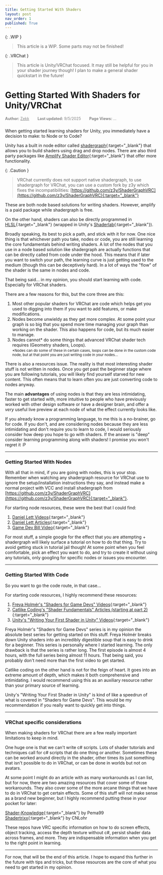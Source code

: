 ```yaml
---
title: Getting Started With Shaders
layout: post
nav_order: 1
published: True
---
```

{: .WIP }
> This article is a WIP. Some parts may not be finished!

{: .VRChat }
> This article is Unity/VRChat focused. It may still be helpful for you in your shader journey though! I plan to make a general shader quickstart in the future!

# Getting Started With Shaders for Unity/VRChat
<div style="font-size: 0.9em; color: #858585ff; margin-bottom: 1.5rem;">
  <span style="margin-right: 1.5rem;"><strong>Author:</strong> <a href="{{ site.FirstPartyAuthorLink }}" style="color: inherit;">Zekk</a></span>
  <span style="margin-right: 1.5rem;"><strong>Last updated:</strong> 9/5/2025</span>
  <span><strong>Page Views: </strong><span id="hit-count">...</span></span>
</div>

When getting started learning shaders for Unity, you immediately have a decision to make: to Node or to Code?

Unity has a built in node editor called [shadergraph](https://learn.unity.com/tutorial/introduction-to-shader-graph){:target="_blank"} that allows you to build shaders using drag and drop nodes. There are also third party packages like [Amplify Shader Editor](https://amplify.pt/unity/amplify-shader-editor/){:target="_blank"} that offer more functionality.

{: .Caution }
> VRChat currently does not support native shadergraph, to use shadergraph for VRChat, you can use a custom fork by z3y which fixes the incompatibilities: [https://github.com/z3y/ShaderGraphVRC](https://github.com/z3y/ShaderGraphVRC){:target="_blank"}

These are both node based solutions for writing shaders. However, amplify is a paid package while shadergraph is free.

On the other hand, shaders can also be directly programmed in [HLSL](https://learn.microsoft.com/en-us/windows/win32/direct3dhlsl/dx-graphics-hlsl){:target="_blank"} (wrapped in Unity's [Shaderlab](https://docs.unity3d.com/6000.2/Documentation/Manual/SL-Reference.html){:target="_blank"}).

Broadly speaking, its best to pick a path, and stick with it for now. One nice thing is that whichever path you take, nodes or code, you are still learning the core fundamentals behind writing shaders. A lot of the nodes that you use in a node based solution like shadergraph are actually functions that can be directly called from code under the hood. This means that if later you want to switch your path, the learning curve is just getting used to the medium (though this can be deceptively hard). In a lot of ways the "flow" of the shader is the same in nodes and code.

That being said... in my opinion, you should start learning with code. Especially for VRChat shaders. 

There are a few reasons for this, but the core three are this: 
1. Most other popular shaders for VRChat are code which helps get you used to digging into them if you want to add features, or make modifications.
2. Nodes become unwieldy as they get more complex. At some point your graph is so big that you spend more time managing your graph than working on the shader. This also happens for code, but its much easier to manage.
3. Nodes cannot* do some things that advanced VRChat shader tech requires (Geometry shaders, Loops).<br>
<small>*Nodes can do some of these in certain cases, loops can be done in the custom code node, but at that point you are just writing code in your nodes...</small>

There is also a resources issue. The reality is that most interesting shader stuff is not written in nodes. Once you get past the beginner stage where you are following tutorials, you will likely find yourself starved for new content. This often means that to learn often you are just converting code to nodes anyway.

The main **advantages** of using nodes is that they are less intimidating, faster to get started with, more intuitive to people who have previously worked with other design software or have a designer brain, and offer a *very* useful live preview at each node of what the effect currently looks like.

If you already know a programming language, to me this is a no-brainer, go for code. If you don't, and are considering nodes because they are less intimidating and don't require you to learn to code, I would seriously consider how deep you hope to go with shaders. If the answer is "deep" consider learning programming along with shaders! I promise you won't regret it :P

---

### Getting Started With Nodes

With all that in mind, if you are going with nodes, this is your stop. Remember when watching any shadergraph resource for VRChat use to ignore the setup/installation instructions they say, and instead make a normal project with VCC and install shadergraph from [https://github.com/z3y/ShaderGraphVRC](https://github.com/z3y/ShaderGraphVRC){:target="_blank"}.

For starting node resources, these were the best that I could find:
1. [Daniel Lett Videos](https://www.youtube.com/playlist?list=PLsaDw3p1XpJiGHPnA8gZH6gO2gQYz3JH1){:target="_blank"}
2. [Daniel Lett Articles](https://danielilett.com/2023-09-26-tut7-3-intro-to-shader-graph/){:target="_blank"}
3. [Game Dev Bill Video](https://www.youtube.com/watch?v=FLVNfBQgeQc){:target="_blank"}

For most stuff, a simple google for the effect that you are attempting + shadergraph will likely surface a tutorial on how to do that thing. Try to avoid getting stuck in tutorial jail though! At some point when you feel comfortable, pick an effect you want to do, and try to create it without using any tutorials, only googling for specific nodes or issues you encounter.

---

### Getting Started With Code

So you want to go the code route, in that case...

For starting code resources, I highly recommend these resources:
1. [Freya Holmér's "Shaders for Game Devs" Videos](https://www.youtube.com/playlist?list=PLImQaTpSAdsCnJon-Eir92SZMl7tPBS4Z){:target="_blank"}
2. [Catlike Coding's "Shader Fundamentals" Articles (starting at part 2)](https://catlikecoding.com/unity/tutorials/rendering/part-2/){:target="_blank"}
3. [Unity's "Writing Your First Shader in Unity" Videos](https://www.youtube.com/watch?v=zCkC5e_Pkz4&list=PLX2vGYjWbI0RS_lkb68ApE2YPcZMC4Ohz&index=1){:target="_blank"}

Freya Holmér's "Shaders for Game Devs" series is in my opinion the absolute best series for getting started on this stuff. Freya Holmér breaks down Unity shaders into an incredibly digestible soup that is easy to drink for a beginner. This series is personally where I started learning. The only drawback is that the series is rather long. The first episode is almost 4 hours, with the full series being almost 11 hours. That being said, you probably don't need more than the first video to get started.

Catlike coding on the other hand is not for the feign of heart. It goes into an extreme amount of depth, which makes it both comprehensive and intimidating. I would recommend using this as an auxiliary resource rather than your primary source of learning.

Unity's "Writing Your First Shader in Unity" is kind of like a speedrun of what is covered in "Shaders for Game Devs". This would be my recommendation if you really want to quickly get into things.

---

### VRChat specific considerations

When making shaders for VRChat there are a few really important limitations to keep in mind.

One huge one is that we can't write c# scripts. Lots of shader tutorials and techniques call for c# scripts that do one thing or another. Sometimes these can be worked around directly in the shader, other times its just something that isn't possible to do in VRChat, or can be done in worlds but not on avatars.

At some point I might do an article with as many workarounds as I can list, but for now, there are two amazing resources that cover some of those workarounds. They also cover some of the more arcane things that we have to do in VRChat to get certain effects. Some of this stuff will not make sense as a brand new beginner, but I highly recommend putting these in your pocket for later:

[Shader-Knowledge](https://github.com/pema99/shader-knowledge/tree/main){:target="_blank"} by Pema99 <br>
[Shadertrixx](https://github.com/cnlohr/shadertrixx){:target="_blank"} by CNLohr <br>

These repos have VRC specific information on how to do screen effects, object tracking, access the depth texture without c#, persist shader data across frames, and more. They are indispensable information when you get to the right point in learning.

---

For now, that will be the end of this article. I hope to expand this further in the future with tips and tricks, but those resources are the core of what you need to get started in my opinion.

